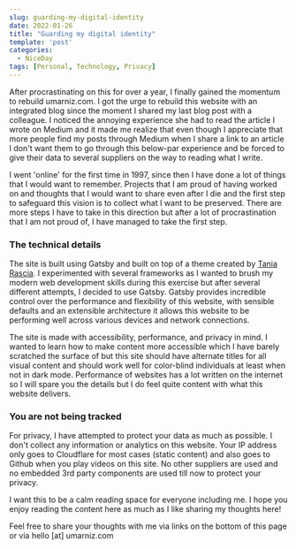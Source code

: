 ```yaml
---
slug: guarding-my-digital-identity
date: 2022-01-26
title: "Guarding my digital identity"
template: 'post'
categories:
  - NiceDay
tags: [Personal, Technology, Privacy]
---
```


After procrastinating on this for over a year, I finally gained the momentum to rebuild umarniz.com. I got the urge to rebuild this website with an integrated blog since the moment I shared my last blog post with a colleague. I noticed the annoying experience she had to read the article I wrote on Medium and it made me realize that even though I appreciate that more people find my posts through Medium when I share a link to an article I don't want them to go through this below-par experience and be forced to give their data to several suppliers on the way to reading what I write.

I went 'online' for the first time in 1997, since then I have done a lot of things that I would want to remember. Projects that I am proud of having worked on and thoughts that I would want to share even after I die and the first step to safeguard this vision is to collect what I want to be preserved. There are more steps I have to take in this direction but after a lot of procrastination that I am not proud of, I have managed to take the first step.

### The technical details 

The site is built using Gatsby and built on top of a theme created by [Tania Rascia](https://www.taniarascia.com/). I experimented with several frameworks as I wanted to brush my modern web development skills during this exercise but after several different attempts, I decided to use Gatsby. Gatsby provides incredible control over the performance and flexibility of this website, with sensible defaults and an extensible architecture it allows this website to be performing well across various devices and network connections.

The site is made with accessibility, performance, and privacy in mind. I wanted to learn how to make content more accessible which I have barely scratched the surface of but this site should have alternate titles for all visual content and should work well for color-blind individuals at least when not in dark mode. Performance of websites has a lot written on the internet so I will spare you the details but I do feel quite content with what this website delivers.

### You are not being tracked

For privacy, I have attempted to protect your data as much as possible. I don't collect any information or analytics on this website. Your IP address only goes to Cloudflare for most cases (static content) and also goes to Github when you play videos on this site. No other suppliers are used and no embedded 3rd party components are used till now to protect your privacy.

I want this to be a calm reading space for everyone including me. I hope you enjoy reading the content here as much as I like sharing my thoughts here!

Feel free to share your thoughts with me via links on the bottom of this page or via hello [at] umarniz.com